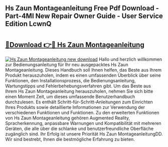 ## Hs Zaun Montageanleitung Free Pdf Download - Part-4MI New Repair Owner Guide - User Service Edition LcwnQ

# <h2><a href="http://df7290.blite.top/?on=Hs+Zaun+Montageanleitung">🔗Download 👉🔴 Hs Zaun Montageanleitung</a></h2>

[![Hs Zaun Montageanleitung new download](https://i.imgur.com/lujVjoI.png)](http://df7290.blite.top/?on=Hs+Zaun+Montageanleitung)
Hallo und herzlich willkommen zur Bedienungsanleitung für Ihr neu ausgepacktes Hs Zaun Montageanleitung. Dieses Handbuch soll Ihnen helfen, das Beste aus Ihrem Produkt herauszuholen, indem es einen umfassenden Überblick über seine Funktionen, den Installationsprozess, die Bedienungsanleitung, Wartungstipps und Fehlerbehebungsverfahren gibt. Um das Beste aus Ihrem Hs Zaun Montageanleitung herauszuholen, nehmen Sie sich bitte einen Moment Zeit, um dieses umfassende Benutzerhandbuch durchzulesen. Es enthält Schritt-für-Schritt-Anleitungen zum Einrichten Ihres Produkts sowie detaillierte Informationen zur Verwendung der verschiedenen Funktionen und Funktionen. Zu den erweiterten Funktionen von Hs Zaun Montageanleitung gehören Augmented Reality, Spracherkennung, anpassbare Warnungen und Kompatibilität mit mehreren Geräten, die alle über die schlanke und benutzerfreundliche Oberfläche zugänglich sind. Ihr Erfolg ist unsere Priorität Hs Zaun MontageanleitungDD. Wir sind bestrebt, Ihnen die bestmögliche Erfahrung zu bieten.
